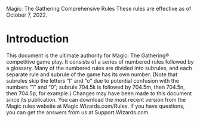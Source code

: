 Magic: The Gathering Comprehensive Rules
These rules are effective as of October 7, 2022.
# Introduction
This document is the ultimate authority for Magic: The Gathering® competitive game play. It consists of a series of numbered rules followed by a glossary. Many of the numbered rules are divided into subrules, and each separate rule and subrule of the game has its own number. (Note that subrules skip the letters “l” and “o” due to potential confusion with the numbers “1” and “0”; subrule 704.5k is followed by 704.5m, then 704.5n, then 704.5p, for example.)
Changes may have been made to this document since its publication. You can download the most recent version from the Magic rules website at Magic.Wizards.com/Rules. If you have questions, you can get the answers from us at Support.Wizards.com.
